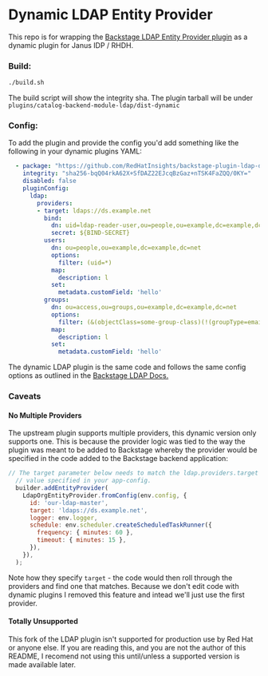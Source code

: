 # Dynamic LDAP Entity Provider

This repo is for wrapping the [Backstage LDAP Entity Provider plugin](https://backstage.io/docs/integrations/ldap/org/ ) as a dynamic plugin for Janus IDP / RHDH.

### Build:
```sh
./build.sh
```

The build script will show the integrity sha. The plugin tarball will be under `plugins/catalog-backend-module-ldap/dist-dynamic` 

### Config:
To add the plugin and provide the config you'd add something like the following in your dynamic plugins YAML:
```yaml
  - package: "https://github.com/RedHatInsights/backstage-plugin-ldap-dynamic/releases/download/0.5.34-dynamic.DEV/backstage-plugin-catalog-backend-module-ldap-dynamic-0.5.34-dynamic.XXX.tgz"
    integrity: "sha256-bqQ04rkA62X+SfDAZ22EJcqBzGaz+nTSK4FaZQQ/0KY=" 
    disabled: false
    pluginConfig:
      ldap:
        providers:
        - target: ldaps://ds.example.net
          bind:
            dn: uid=ldap-reader-user,ou=people,ou=example,dc=example,dc=net
            secret: ${BIND-SECRET}
          users:
            dn: ou=people,ou=example,dc=example,dc=net
            options:
              filter: (uid=*)
            map:
              description: l
            set:
              metadata.customField: 'hello'
          groups:
            dn: ou=access,ou=groups,ou=example,dc=example,dc=net
            options:
              filter: (&(objectClass=some-group-class)(!(groupType=email)))
            map:
              description: l
            set:
              metadata.customField: 'hello'
```
The dynamic LDAP plugin is the same code and follows the same config options as outlined in the [Backstage LDAP Docs.](https://backstage.io/docs/integrations/ldap/org/)

### Caveats

#### No Multiple Providers
The upstream plugin supports multiple providers, this dynamic version only supports one. This is because the provider logic was tied to the way the plugin was meant to be added to Backstage whereby the provider would be specified in the code added to the Backstage backend application:

```javascript
// The target parameter below needs to match the ldap.providers.target
  // value specified in your app-config.
  builder.addEntityProvider(
    LdapOrgEntityProvider.fromConfig(env.config, {
      id: 'our-ldap-master',
      target: 'ldaps://ds.example.net',
      logger: env.logger,
      schedule: env.scheduler.createScheduledTaskRunner({
        frequency: { minutes: 60 },
        timeout: { minutes: 15 },
      }),
    }),
  );
```

Note how they specify `target` - the code would then roll through the providers and find one that matches. Because we don't edit code with dynamic plugins I removed this feature and intead we'll just use the first provider. 

#### Totally Unsupported
This fork of the LDAP plugin isn't supported for production use by Red Hat or anyone else. If you are reading this, and you are not the author of this README, I recomend not using this until/unless a supported version is made available later.
